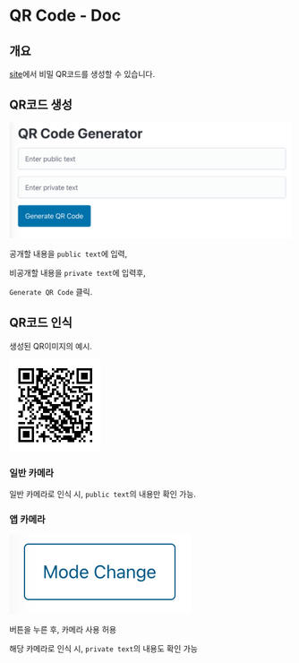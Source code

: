 # QR Code - Doc

## 개요

[site](https://jung-family-nas.github.io/qrcode/)에서 비밀 QR코드를 생성할 수 있습니다.


## QR코드 생성

![qr1](./qrcode_gen1.png)

공개할 내용을 `public text`에 입력,

비공개할 내용을 `private text`에 입력후,

`Generate QR Code` 클릭.


## QR코드 인식

생성된 QR이미지의 예시.

![qr2](./demo_qrcode.png)

### 일반 카메라

일반 카메라로 인식 시, `public text`의 내용만 확인 가능.

### 앱 카메라

![qr3](./mode_change.png)

버튼을 누른 후, 카메라 사용 허용

해당 카메라로 인식 시, `private text`의 내용도 확인 가능